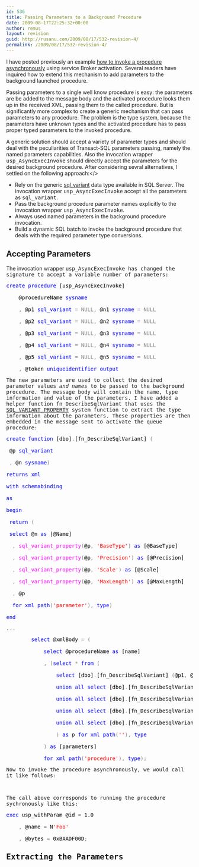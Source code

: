 ```yaml
---
id: 536
title: Passing Parameters to a Background Procedure
date: 2009-08-17T22:25:32+00:00
author: remus
layout: revision
guid: http://rusanu.com/2009/08/17/532-revision-4/
permalink: /2009/08/17/532-revision-4/
---
```

I have posted previously an example [how to invoke a procedure asynchronously](http://rusanu.com/2009/08/05/asynchronous-procedure-execution) using service Broker activation. Several readers have inquired how to extend this mechanism to add parameters to the background launched procedure.

Passing parameters to a single well know procedure is easy: the parameters are be added to the message body and the activated procedure looks them up in the received XML, passing them to the called procedure. But is significantly more complex to create a generic mechanism that can pass parameters to any procedure. The problem is the type system, because the parameters have unknown types and the activated procedure has to pass proper typed parameters to the invoked procedure.

A generic solution should accept a variety of parameter types and should deal with the peculiarities of Transact-SQL parameters passing, namely the named parameters capabilities. Also the invocation wrapper <tt>usp_AsyncExecInvoke</tt> should directly accept the parameters for the desired background procedure. After considering sevral alternatives, I settled on the following approach:</>

  * Rely on the generic <a href="http://msdn.microsoft.com/en-us/library/ms173829.aspx" target="_blank">sql_variant</a> data type available in SQL Server. The invocation wrapper <tt>usp_AsyncExecInvoke</tt> accept all the parameters as <tt>sql_variant</tt>.
  * Pass the background procedure parameter names explicitly to the invocation wrapper <tt>usp_AsyncExecInvoke</tt>.
  * Always used named parameters in the background procedure invocation.
  * Build a dynamic SQL batch to invoke the background procedure that deals with the required parameter type conversions.

## Accepting Parameters

The invocation wrapper <tt>usp_AsyncExecInvoke<tt> has changed the signature to accept a variable number of parameters:</p> 

<pre>
<span style="color: Black"></span><span style="color:Blue">create procedure </span><span style="color:Black">[usp_AsyncExecInvoke]<br />
    @procedureName </span><span style="color:Blue">sysname<br />
    </span><span style="color:Gray">, </span><span style="color:Black">@p1 </span><span style="color:Blue">sql_variant </span><span style="color:Gray">= NULL, </span><span style="color:Black">@n1 </span><span style="color:Blue">sysname </span><span style="color:Gray">= NULL<br />
    , </span><span style="color:Black">@p2 </span><span style="color:Blue">sql_variant </span><span style="color:Gray">= NULL, </span><span style="color:Black">@n2 </span><span style="color:Blue">sysname </span><span style="color:Gray">= NULL<br />
    , </span><span style="color:Black">@p3 </span><span style="color:Blue">sql_variant </span><span style="color:Gray">= NULL, </span><span style="color:Black">@n3 </span><span style="color:Blue">sysname </span><span style="color:Gray">= NULL<br />
    , </span><span style="color:Black">@p4 </span><span style="color:Blue">sql_variant </span><span style="color:Gray">= NULL, </span><span style="color:Black">@n4 </span><span style="color:Blue">sysname </span><span style="color:Gray">= NULL<br />
    , </span><span style="color:Black">@p5 </span><span style="color:Blue">sql_variant </span><span style="color:Gray">= NULL, </span><span style="color:Black">@n5 </span><span style="color:Blue">sysname </span><span style="color:Gray">= NULL<br />
    , </span><span style="color:Black">@token </span><span style="color:Blue">uniqueidentifier output</span>
</pre>

<p>
  The new parameters are used to collect the desired parameter values <i>and names</i> to be passed to the background procedure. The message body will contain the name, type information and value of the parameters. I have added a helper function <tt>fn_DescribeSqlVariant</tt> that uses the <a href="http://msdn.microsoft.com/en-us/library/ms178550.aspx" target="_blank">SQL_VARIANT_PROPERTY</a> system function to extract the type information about the parameters. These properties are then embedded in the message sent to activate the queue procedure:
</p>

<pre>
<span style="color: Black"></span><span style="color:Blue">create function </span><span style="color:Black">[dbo]</span><span style="color:Gray">.</span><span style="color:Black">[fn_DescribeSqlVariant] </span><span style="color:Gray">(<br />
 </span><span style="color:Black">@p </span><span style="color:Blue">sql_variant<br />
 </span><span style="color:Gray">, </span><span style="color:Black">@n </span><span style="color:Blue">sysname</span><span style="color:Gray">)<br />
</span><span style="color:Blue">returns xml<br />
with schemabinding<br />
as<br />
begin<br />
 return </span><span style="color:Gray">(<br />
 </span><span style="color:Blue">select </span><span style="color:Black">@n </span><span style="color:Blue">as </span><span style="color:Black">[@Name]<br />
  </span><span style="color:Gray">, </span><span style="color:Fuchsia">sql_variant_property</span><span style="color:Gray">(</span><span style="color:Black">@p</span><span style="color:Gray">, </span><span style="color:Red">'BaseType'</span><span style="color:Gray">) </span><span style="color:Blue">as </span><span style="color:Black">[@BaseType]<br />
  </span><span style="color:Gray">, </span><span style="color:Fuchsia">sql_variant_property</span><span style="color:Gray">(</span><span style="color:Black">@p</span><span style="color:Gray">, </span><span style="color:Red">'Precision'</span><span style="color:Gray">) </span><span style="color:Blue">as </span><span style="color:Black">[@Precision]<br />
  </span><span style="color:Gray">, </span><span style="color:Fuchsia">sql_variant_property</span><span style="color:Gray">(</span><span style="color:Black">@p</span><span style="color:Gray">, </span><span style="color:Red">'Scale'</span><span style="color:Gray">) </span><span style="color:Blue">as </span><span style="color:Black">[@Scale]<br />
  </span><span style="color:Gray">, </span><span style="color:Fuchsia">sql_variant_property</span><span style="color:Gray">(</span><span style="color:Black">@p</span><span style="color:Gray">, </span><span style="color:Red">'MaxLength'</span><span style="color:Gray">) </span><span style="color:Blue">as </span><span style="color:Black">[@MaxLength]<br />
  </span><span style="color:Gray">, </span><span style="color:Black">@p<br />
  </span><span style="color:Blue">for xml path</span><span style="color:Gray">(</span><span style="color:Red">'parameter'</span><span style="color:Gray">), </span><span style="color:Blue">type</span><span style="color:Gray">)<br />
</span><span style="color:Blue">end</span>
</pre>

<p>
  ...
</p>

<pre>
<span style="color: Black">        </span><span style="color:Blue">select </span><span style="color:Black">@xmlBody </span><span style="color:Gray">= (<br />
            </span><span style="color:Blue">select </span><span style="color:Black">@procedureName </span><span style="color:Blue">as </span><span style="color:Black">[name]<br />
            </span><span style="color:Gray">, (</span><span style="color:Blue">select </span><span style="color:Gray">* </span><span style="color:Blue">from </span><span style="color:Gray">(<br />
                </span><span style="color:Blue">select </span><span style="color:Black">[dbo]</span><span style="color:Gray">.</span><span style="color:Black">[fn_DescribeSqlVariant] </span><span style="color:Gray">(</span><span style="color:Black">@p1</span><span style="color:Gray">, </span><span style="color:Black">@n1</span><span style="color:Gray">) </span><span style="color:Blue">AS </span><span style="color:Black">[*] </span><span style="color:Blue">WHERE </span><span style="color:Black">@p1 </span><span style="color:Gray">IS NOT NULL<br />
                </span><span style="color:Blue">union all select </span><span style="color:Black">[dbo]</span><span style="color:Gray">.</span><span style="color:Black">[fn_DescribeSqlVariant] </span><span style="color:Gray">(</span><span style="color:Black">@p2</span><span style="color:Gray">, </span><span style="color:Black">@n2</span><span style="color:Gray">) </span><span style="color:Blue">AS </span><span style="color:Black">[*] </span><span style="color:Blue">WHERE </span><span style="color:Black">@p2 </span><span style="color:Gray">IS NOT NULL<br />
                </span><span style="color:Blue">union all select </span><span style="color:Black">[dbo]</span><span style="color:Gray">.</span><span style="color:Black">[fn_DescribeSqlVariant] </span><span style="color:Gray">(</span><span style="color:Black">@p3</span><span style="color:Gray">, </span><span style="color:Black">@n3</span><span style="color:Gray">) </span><span style="color:Blue">AS </span><span style="color:Black">[*] </span><span style="color:Blue">WHERE </span><span style="color:Black">@p3 </span><span style="color:Gray">IS NOT NULL<br />
                </span><span style="color:Blue">union all select </span><span style="color:Black">[dbo]</span><span style="color:Gray">.</span><span style="color:Black">[fn_DescribeSqlVariant] </span><span style="color:Gray">(</span><span style="color:Black">@p4</span><span style="color:Gray">, </span><span style="color:Black">@n4</span><span style="color:Gray">) </span><span style="color:Blue">AS </span><span style="color:Black">[*] </span><span style="color:Blue">WHERE </span><span style="color:Black">@p4 </span><span style="color:Gray">IS NOT NULL<br />
                </span><span style="color:Blue">union all select </span><span style="color:Black">[dbo]</span><span style="color:Gray">.</span><span style="color:Black">[fn_DescribeSqlVariant] </span><span style="color:Gray">(</span><span style="color:Black">@p5</span><span style="color:Gray">, </span><span style="color:Black">@n5</span><span style="color:Gray">) </span><span style="color:Blue">AS </span><span style="color:Black">[*] </span><span style="color:Blue">WHERE </span><span style="color:Black">@p5 </span><span style="color:Gray">IS NOT NULL<br />
                ) </span><span style="color:Blue">as </span><span style="color:Black">p </span><span style="color:Blue">for xml path</span><span style="color:Gray">(</span><span style="color:Red">''</span><span style="color:Gray">), </span><span style="color:Blue">type<br />
            </span><span style="color:Gray">) </span><span style="color:Blue">as </span><span style="color:Black">[parameters]<br />
            </span><span style="color:Blue">for xml path</span><span style="color:Gray">(</span><span style="color:Red">'procedure'</span><span style="color:Gray">), </span><span style="color:Blue">type</span><span style="color:Gray">);</span>
</pre>

<p>
  Now to invoke the procedure asynchronously, we would call it like follows:
</p>

<pre>

</pre>

<p>
  The call above corresponds to running the procedure sychronously like this:
</p>

<pre>
<span style="color: Black"></span><span style="color:Blue">exec </span><span style="color:Black">usp_withParam @id </span><span style="color:Gray">= </span><span style="color:Black">1.0<br />
	</span><span style="color:Gray">, </span><span style="color:Black">@name </span><span style="color:Gray">= </span><span style="color:Black">N</span><span style="color:Red">'Foo'<br />
	</span><span style="color:Gray">, </span><span style="color:Black">@bytes </span><span style="color:Gray">= </span><span style="color:Black">0xBAADF00D</span><span style="color:Gray">;</span>
</pre>

<h2>
  Extracting the Parameters
</h2>